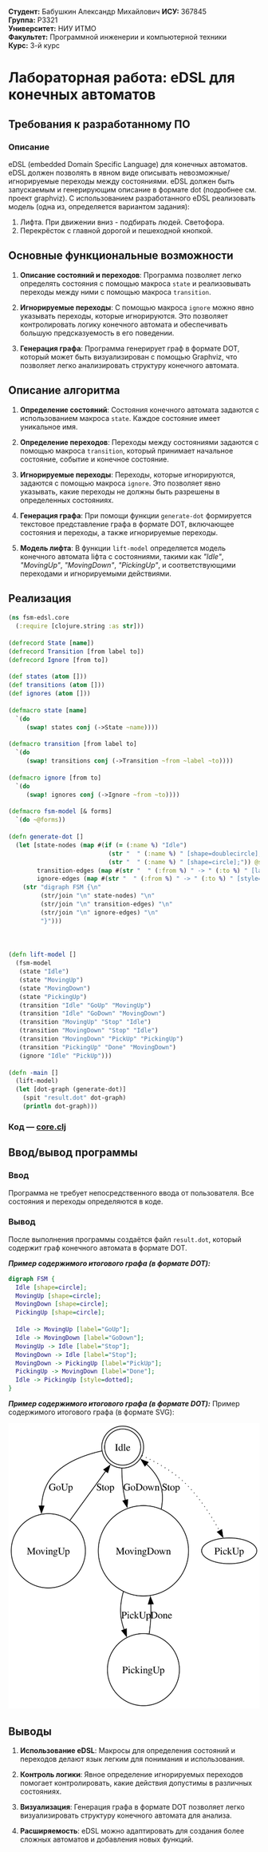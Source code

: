 **Студент:** Бабушкин Александр Михайлович
**ИСУ:** 367845  
**Группа:** P3321  
**Университет:** НИУ ИТМО  
**Факультет:** Программной инженерии и компьютерной техники  
**Курс:** 3-й курс  

# Лабораторная работа: eDSL для конечных автоматов

## Требования к разработанному ПО  

### Описание  
eDSL (embedded Domain Specific Language) для конечных автоматов. eDSL должен позволять в явном виде описывать невозможные/игнорируемые переходы между состояниями. eDSL должен быть запускаемым и генерирующим описание в формате dot (подробнее см. проект graphviz). С использованием разработанного eDSL реализовать модель (одна из, определяется вариантом задания):

1. Лифта. При движении вниз - подбирать людей.
Светофора. 
2. Перекрёсток с главной дорогой и пешеходной кнопкой.

## Основные функциональные возможности

1. **Описание состояний и переходов**: Программа позволяет легко определять состояния с помощью макроса `state` и реализовывать переходы между ними с помощью макроса `transition`.
   
2. **Игнорируемые переходы**: С помощью макроса `ignore` можно явно указывать переходы, которые игнорируются. Это позволяет контролировать логику конечного автомата и обеспечивать большую предсказуемость в его поведении.

3. **Генерация графа**: Программа генерирует граф в формате DOT, который может быть визуализирован с помощью Graphviz, что позволяет легко анализировать структуру конечного автомата.

## Описание алгоритма

1. **Определение состояний**: Состояния конечного автомата задаются с использованием макроса `state`. Каждое состояние имеет уникальное имя.

2. **Определение переходов**: Переходы между состояниями задаются с помощью макроса `transition`, который принимает начальное состояние, событие и конечное состояние.

3. **Игнорируемые переходы**: Переходы, которые игнорируются, задаются с помощью макроса `ignore`. Это позволяет явно указывать, какие переходы не должны быть разрешены в определенных состояниях.

4. **Генерация графа**: При помощи функции `generate-dot` формируется текстовое представление графа в формате DOT, включающее состояния и переходы, а также игнорируемые переходы.

5. **Модель лифта**: В функции `lift-model` определяется модель конечного автомата liфта с состояниями, такими как *"Idle"*, *"MovingUp"*, *"MovingDown"*, *"PickingUp"*, и соответствующими переходами и игнорируемыми действиями.

## Реализация
```clojure
(ns fsm-edsl.core
  (:require [clojure.string :as str]))

(defrecord State [name])
(defrecord Transition [from label to])
(defrecord Ignore [from to])

(def states (atom []))
(def transitions (atom []))
(def ignores (atom []))

(defmacro state [name]
  `(do
     (swap! states conj (->State ~name))))

(defmacro transition [from label to]
  `(do
     (swap! transitions conj (->Transition ~from ~label ~to))))

(defmacro ignore [from to]
  `(do
     (swap! ignores conj (->Ignore ~from ~to))))

(defmacro fsm-model [& forms]
  `(do ~@forms))

(defn generate-dot []
  (let [state-nodes (map #(if (= (:name %) "Idle")
                            (str "  " (:name %) " [shape=doublecircle];") 
                            (str "  " (:name %) " [shape=circle];")) @states)
        transition-edges (map #(str "  " (:from %) " -> " (:to %) " [label=\"" (:label %) "\"];") @transitions)
        ignore-edges (map #(str "  " (:from %) " -> " (:to %) " [style=dotted];") @ignores)]
    (str "digraph FSM {\n"
         (str/join "\n" state-nodes) "\n"
         (str/join "\n" transition-edges) "\n"
         (str/join "\n" ignore-edges) "\n"
         "}")))



(defn lift-model []
  (fsm-model
   (state "Idle")
   (state "MovingUp")
   (state "MovingDown")
   (state "PickingUp")
   (transition "Idle" "GoUp" "MovingUp")
   (transition "Idle" "GoDown" "MovingDown")
   (transition "MovingUp" "Stop" "Idle")
   (transition "MovingDown" "Stop" "Idle")
   (transition "MovingDown" "PickUp" "PickingUp")
   (transition "PickingUp" "Done" "MovingDown")
   (ignore "Idle" "PickUp")))

(defn -main [] 
  (lift-model) 
  (let [dot-graph (generate-dot)]
    (spit "result.dot" dot-graph)
    (println dot-graph)))

```
### Код — [core.clj](./fsm-edsl/src/fsm_edsl/core.clj)
  
## Ввод/вывод программы

### Ввод
Программа не требует непосредственного ввода от пользователя. Все состояния и переходы определяются в коде.

### Вывод
После выполнения программы создаётся файл `result.dot`, который содержит граф конечного автомата в формате DOT. 

***Пример содержимого итогового графа (в формате DOT):***
```dot
digraph FSM {
  Idle [shape=circle];
  MovingUp [shape=circle];
  MovingDown [shape=circle];
  PickingUp [shape=circle];
  
  Idle -> MovingUp [label="GoUp"];
  Idle -> MovingDown [label="GoDown"];
  MovingUp -> Idle [label="Stop"];
  MovingDown -> Idle [label="Stop"];
  MovingDown -> PickingUp [label="PickUp"];
  PickingUp -> MovingDown [label="Done"];
  Idle -> PickingUp [style=dotted];
}
```
***Пример содержимого итогового графа (в формате DOT):***
Пример содержимого итогового графа (в формате SVG):

![result.png](./fsm-edsl/result.svg)


## Выводы

1. **Использование eDSL**: Макросы для определения состояний и переходов делают язык легким для понимания и использования.

2. **Контроль логики**: Явное определение игнорируемых переходов помогает контролировать, какие действия допустимы в различных состояниях.

3. **Визуализация**: Генерация графа в формате DOT позволяет легко визуализировать структуру конечного автомата для анализа.

4. **Расширяемость**: eDSL можно адаптировать для создания более сложных автоматов и добавления новых функций.

